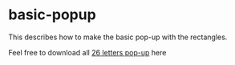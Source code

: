 # basic-popup
This describes how to make the basic pop-up with the rectangles.

Feel free to download all [26 letters pop-up](https://github.com/Ruhan-Yang/basic-popup/blob/master/letter%20popup.dxf) here
